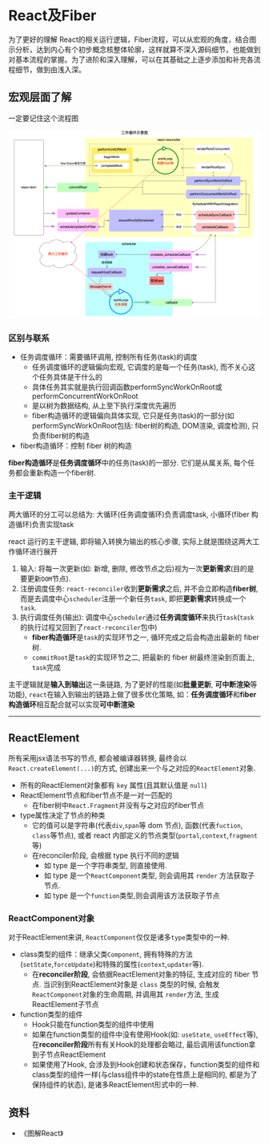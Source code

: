 # React及Fiber

为了更好的理解 React的相关运行逻辑，Fiber流程，可以从宏观的角度，结合图示分析，达到内心有个初步概念核整体轮廓，这样就算不深入源码细节，也能做到对基本流程的掌握。为了进阶和深入理解，可以在其基础之上逐步添加和补充各流程细节，做到由浅入深。

## 宏观层面了解

一定要记住这个流程图

![react-workloop](/static/images/react-workloop.png)

### 区别与联系

- 任务调度循环：需要循环调用, 控制所有任务(task)的调度
  - 任务调度循环的逻辑偏向宏观, 它调度的是每一个任务(task), 而不关心这个任务具体是干什么的
  - 具体任务其实就是执行回调函数performSyncWorkOnRoot或performConcurrentWorkOnRoot
  - 是以树为数据结构, 从上至下执行深度优先遍历
  - fiber构造循环的逻辑偏向具体实现, 它只是任务(task)的一部分(如performSyncWorkOnRoot包括: fiber树的构造, DOM渲染, 调度检测), 只负责fiber树的构造
- fiber构造循环：控制 fiber 树的构造

**fiber构造循环**是**任务调度循环**中的任务(task)的一部分. 它们是从属关系, 每个任务都会重新构造一个fiber树.

### 主干逻辑

两大循环的分工可以总结为: 大循环(任务调度循环)负责调度task, 小循环(fiber 构造循环)负责实现task

react 运行的主干逻辑, 即将输入转换为输出的核心步骤, 实际上就是围绕这两大工作循环进行展开

1. 输入: 将每一次更新(如: 新增, 删除, 修改节点之后)视为一次**更新需求**(目的是要更新`DOM`节点).
2. 注册调度任务: `react-reconciler`收到**更新需求**之后, 并不会立即构造**fiber树**, 而是去调度中心`scheduler`注册一个新任务`task`, 即把**更新需求**转换成一个`task`.
3. 执行调度任务(输出): 调度中心`scheduler`通过**任务调度循环**来执行`task`(`task`的执行过程又回到了`react-reconciler`包中)
   - **fiber构造循环**是`task`的实现环节之一, 循环完成之后会构造出最新的 fiber 树.
   - `commitRoot`是`task`的实现环节之二, 把最新的 fiber 树最终渲染到页面上, `task`完成

主干逻辑就是**输入到输出**这一条链路, 为了更好的性能(如**批量更新**, **可中断渲染**等功能), `react`在输入到输出的链路上做了很多优化策略, 如：**任务调度循环**和**fiber构造循环**相互配合就可以实现**可中断渲染**

---

## ReactElement

所有采用jsx语法书写的节点, 都会被编译器转换, 最终会以 `React.createElement(...)`的方式, 创建出来一个与之对应的`ReactElement`对象.

- 所有的ReactElement对象都有 `key` 属性(且其默认值是 `null`)
- ReactElement节点和fiber节点不是一对一匹配的
  - 在fiber树中`React.Fragment`并没有与之对应的fiber节点
- type属性决定了节点的种类
  - 它的值可以是字符串(代表`div`,`span`等 dom 节点), 函数(代表`fuction`, `class`等节点), 或者 react 内部定义的节点类型(`portal`,`context`,`fragment`等)
  - 在reconciler阶段, 会根据 type 执行不同的逻辑
    - 如 type 是一个字符串类型, 则直接使用.
    - 如 type 是一个`ReactComponent`类型, 则会调用其 `render` 方法获取子节点.
    - 如 type 是一个`function`类型,则会调用该方法获取子节点

### ReactComponent对象

对于ReactElement来讲, `ReactComponent`仅仅是诸多`type`类型中的一种.

- class类型的组件：继承父类`Component`, 拥有特殊的方法(`setState`,`forceUpdate`)和特殊的属性(`context`,`updater`等).
  - 在**reconciler阶段**, 会依据ReactElement对象的特征, 生成对应的 fiber 节点. 当识别到ReactElement对象是 `class` 类型的时候, 会触发`ReactComponent`对象的生命周期, 并调用其 `render`方法, 生成ReactElement子节点
- function类型的组件
  - Hook只能在function类型的组件中使用
  - 如果在function类型的组件中没有使用Hook(如: `useState`, `useEffect`等), 在**reconciler阶段**所有有关Hook的处理都会略过, 最后调用该function拿到子节点ReactElement
  - 如果使用了Hook, 会涉及到Hook创建和状态保存，function类型的组件和class类型的组件一样(与class组件中的state在性质上是相同的, 都是为了保持组件的状态), 是诸多ReactElement形式中的一种.

## 资料

- 《图解React》
